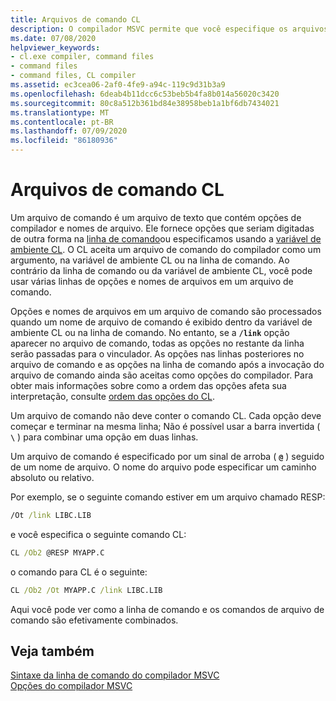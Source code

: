 ```yaml
---
title: Arquivos de comando CL
description: O compilador MSVC permite que você especifique os arquivos de comando que contêm opções de linha de comando.
ms.date: 07/08/2020
helpviewer_keywords:
- cl.exe compiler, command files
- command files
- command files, CL compiler
ms.assetid: ec3cea06-2af0-4fe9-a94c-119c9d31b3a9
ms.openlocfilehash: 6deab4b11dcc6c53beb5b4fa8b014a56020c3420
ms.sourcegitcommit: 80c8a512b361bd84e38958beb1a1bf6db7434021
ms.translationtype: MT
ms.contentlocale: pt-BR
ms.lasthandoff: 07/09/2020
ms.locfileid: "86180936"
---
```

# <a name="cl-command-files"></a>Arquivos de comando CL

Um arquivo de comando é um arquivo de texto que contém opções de compilador e nomes de arquivo. Ele fornece opções que seriam digitadas de outra forma na [linha de comando](compiler-command-line-syntax.md)ou especificamos usando a [variável de ambiente CL](cl-environment-variables.md). O CL aceita um arquivo de comando do compilador como um argumento, na variável de ambiente CL ou na linha de comando. Ao contrário da linha de comando ou da variável de ambiente CL, você pode usar várias linhas de opções e nomes de arquivos em um arquivo de comando.

Opções e nomes de arquivos em um arquivo de comando são processados quando um nome de arquivo de comando é exibido dentro da variável de ambiente CL ou na linha de comando. No entanto, se a **`/link`** opção aparecer no arquivo de comando, todas as opções no restante da linha serão passadas para o vinculador. As opções nas linhas posteriores no arquivo de comando e as opções na linha de comando após a invocação do arquivo de comando ainda são aceitas como opções do compilador. Para obter mais informações sobre como a ordem das opções afeta sua interpretação, consulte [ordem das opções do CL](order-of-cl-options.md).

Um arquivo de comando não deve conter o comando CL. Cada opção deve começar e terminar na mesma linha; Não é possível usar a barra invertida ( **`\`** ) para combinar uma opção em duas linhas.

Um arquivo de comando é especificado por um sinal de arroba ( **`@`** ) seguido de um nome de arquivo. O nome do arquivo pode especificar um caminho absoluto ou relativo.

Por exemplo, se o seguinte comando estiver em um arquivo chamado RESP:

```cmd
/Ot /link LIBC.LIB
```

e você especifica o seguinte comando CL:

```cmd
CL /Ob2 @RESP MYAPP.C
```

o comando para CL é o seguinte:

```cmd
CL /Ob2 /Ot MYAPP.C /link LIBC.LIB
```

Aqui você pode ver como a linha de comando e os comandos de arquivo de comando são efetivamente combinados.

## <a name="see-also"></a>Veja também

[Sintaxe da linha de comando do compilador MSVC](compiler-command-line-syntax.md)<br/>
[Opções do compilador MSVC](compiler-options.md)
